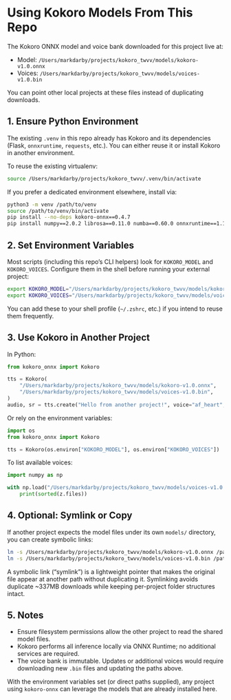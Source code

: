 # Using Kokoro Models From This Repo

The Kokoro ONNX model and voice bank downloaded for this project live at:

- Model: `/Users/markdarby/projects/kokoro_twvv/models/kokoro-v1.0.onnx`
- Voices: `/Users/markdarby/projects/kokoro_twvv/models/voices-v1.0.bin`

You can point other local projects at these files instead of duplicating downloads.

## 1. Ensure Python Environment

The existing `.venv` in this repo already has Kokoro and its dependencies (Flask, `onnxruntime`, `requests`, etc.). You can either reuse it or install Kokoro in another environment.

To reuse the existing virtualenv:

```bash
source /Users/markdarby/projects/kokoro_twvv/.venv/bin/activate
```

If you prefer a dedicated environment elsewhere, install via:

```bash
python3 -m venv /path/to/venv
source /path/to/venv/bin/activate
pip install --no-deps kokoro-onnx==0.4.7
pip install numpy==2.0.2 librosa==0.11.0 numba==0.60.0 onnxruntime==1.19.2 soundfile phonemizer-fork==3.3.1 espeakng_loader==0.2.4 huggingface_hub requests
```

## 2. Set Environment Variables

Most scripts (including this repo’s CLI helpers) look for `KOKORO_MODEL` and `KOKORO_VOICES`. Configure them in the shell before running your external project:

```bash
export KOKORO_MODEL="/Users/markdarby/projects/kokoro_twvv/models/kokoro-v1.0.onnx"
export KOKORO_VOICES="/Users/markdarby/projects/kokoro_twvv/models/voices-v1.0.bin"
```

You can add these to your shell profile (`~/.zshrc`, etc.) if you intend to reuse them frequently.

## 3. Use Kokoro in Another Project

In Python:

```python
from kokoro_onnx import Kokoro

tts = Kokoro(
    "/Users/markdarby/projects/kokoro_twvv/models/kokoro-v1.0.onnx",
    "/Users/markdarby/projects/kokoro_twvv/models/voices-v1.0.bin",
)
audio, sr = tts.create("Hello from another project!", voice="af_heart", speed=1.0, lang="en-us")
```

Or rely on the environment variables:

```python
import os
from kokoro_onnx import Kokoro

tts = Kokoro(os.environ["KOKORO_MODEL"], os.environ["KOKORO_VOICES"])
```

To list available voices:

```python
import numpy as np

with np.load("/Users/markdarby/projects/kokoro_twvv/models/voices-v1.0.bin") as z:
    print(sorted(z.files))
```

## 4. Optional: Symlink or Copy

If another project expects the model files under its own `models/` directory, you can create symbolic links:

```bash
ln -s /Users/markdarby/projects/kokoro_twvv/models/kokoro-v1.0.onnx /path/to/other-project/models/kokoro-v1.0.onnx
ln -s /Users/markdarby/projects/kokoro_twvv/models/voices-v1.0.bin /path/to/other-project/models/voices-v1.0.bin
```

A symbolic link (“symlink”) is a lightweight pointer that makes the original file appear at another path without duplicating it. Symlinking avoids duplicate ~337MB downloads while keeping per-project folder structures intact.

## 5. Notes

- Ensure filesystem permissions allow the other project to read the shared model files.
- Kokoro performs all inference locally via ONNX Runtime; no additional services are required.
- The voice bank is immutable. Updates or additional voices would require downloading new `.bin` files and updating the paths above.

With the environment variables set (or direct paths supplied), any project using `kokoro-onnx` can leverage the models that are already installed here.
